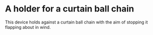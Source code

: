 # A holder for a curtain ball chain

This device holds against a curtain ball chain with the aim of stopping it flapping about in wind.
